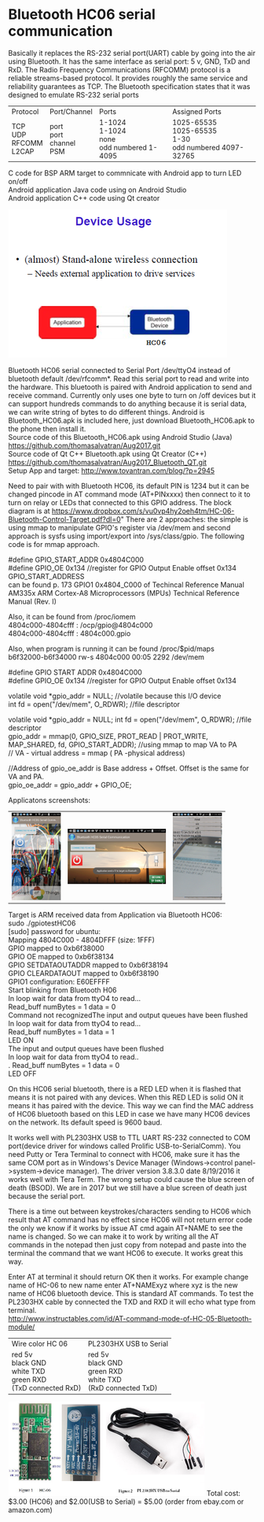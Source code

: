 # Bluetooth HC06 serial communication

Basically it replaces the RS-232 serial port(UART) cable by going into the air using Bluetooth. It has the same interface as serial port: 5 v, GND, TxD and RxD. The Radio Frequency Communications (RFCOMM) protocol is a reliable
streams-based protocol. It provides roughly the same service and reliability guarantees as TCP. The Bluetooth specification states that it was designed to emulate RS-232 serial ports<br>
<table border=0 width="100" border="0">
  <tr>
    <td>Protocol</td>
    <td>Port/Channel</td>
    <td>Ports</td>
    <td>Assigned Ports</td>
  </tr>
  <tr>    
    <td>
    TCP<br>
    UDP<br>
    RFCOMM<br>
    L2CAP<br>
    </td>
    <td>
    port<br>
    port<br>
    channel<br>
    PSM<br>
    </td>
    <td>
    1-1024<br>
    1-1024<br>
    none<br>
    odd numbered 1-4095<br>
    </td>
    <td>
    1025-65535<br>
    1025-65535<br>
    1-30<br>
    odd numbered 4097-32765<br>
    </td>
  </tr>
</table>


C code for BSP ARM target to commnicate with Android app to turn LED on/off<br>
Android application Java code using on Android Studio<br>
Android application C++ code using Qt creator<br>

<img src="readmeImages/BTApps.png" title="Bluetooth and Apps" >

Bluetooth HC06 serial connected to Serial Port /dev/ttyO4 instead of bluetooth default /dev/rfcomm*. Read this serial port to read and write into the hardware. This bluetooth is paired with Android application to send and receive command. Currently only uses one byte to turn on /off devices but it can support hundreds commands to do anything because it is serial data, we can write string of bytes to do different things. 
Android is Bluetooth_HC06.apk is included here, just download Bluetooth_HC06.apk to the phone then install it. <bR>
Source code of this Bluetooth_HC06.apk using Android Studio (Java) https://github.com/thomasalvatran/Aug2017.git <br>
Source code of Qt C++ Bluetooth.apk using Qt Creator (C++) https://github.com/thomasalvatran/Aug2017_Bluetooth_QT.git <br>
Setup App and target: http://www.tovantran.com/blog/?p=2945 <br>

Need to pair with with Bluetooth HC06, its default PIN is 1234 but it can be changed pincode in AT command mode (AT+PINxxxx) then connect to it to turn on relay or LEDs that connected to this GPIO address. The block diagram is at 
https://www.dropbox.com/s/vu0vp4hy2oeh4tm/HC-06-Bluetooth-Control-Target.pdf?dl=0"
There are 2 approaches: the simple is using mmap to manipulate GPIO's register via /dev/mem and second approach is sysfs using import/export into /sys/class/gpio. The following code is for mmap approach.

#define GPIO_START_ADDR 0x4804C000 <br>
#define GPIO_OE 0x134 //register for GPIO Output Enable offset 0x134 GPIO_START_ADDRESS <br>
can be found p. 173 GPIO1 0x4804_C000 of Techincal Reference Manual AM335x ARM Cortex-A8 Microprocessors (MPUs) Technical Reference Manual (Rev. I)<br>

Also, it can be found from /proc/iomem<br>
4804c000-4804cfff : /ocp/gpio@4804c000<br>
4804c000-4804cfff : 4804c000.gpio<br>

Also, when program is running it can be found /proc/$pid/maps<br>
b6f32000-b6f34000 rw-s 4804c000 00:05 2292 /dev/mem<br>

#define GPIO START ADDR 0x4804C000<br>
#define GPIO_OE 0x134 //register for GPIO Output Enable offset 0x134<br>

volatile void *gpio_addr = NULL;   //volatile because this I/O device<br>
int fd = open("/dev/mem", O_RDWR); //file descriptor<br>

volatile void *gpio_addr = NULL; int fd = open("/dev/mem", O_RDWR); //file descriptor<br>
gpio_addr = mmap(0, GPIO_SIZE, PROT_READ | PROT_WRITE, MAP_SHARED, fd, GPIO_START_ADDR); //using mmap to map VA to PA <br>
                                                                        // VA - virtual address = mmap ( PA -physical address)<br>

//Address of gpio_oe_addr is Base address + Offset. Offset is the same for VA and PA.<br>
gpio_oe_addr = gpio_addr + GPIO_OE; 

Applicatons screenshots:
<!--![Android using Android studio for Java](readmeImages/AndroidBT.png)-->

<table border="0" align="center" width="500">
  <tr>
    <td><img src="readmeImages/AndroidBT.png" width="100" title= "Android using Android Studio for Java"> </td>
    <td><img src="readmeImages/AndroidBT1.png" width="200" title= "Android using Android Studio for Java"></td>
    <td><img src="readmeImages/AndroidQT.png" width="100" title= "Android using Qt creator for C++"></td>
  </tr>
</table>

Target is ARM received data from Application via Bluetooth HC06:<br>
sudo ./gpiotestHC06<br>
[sudo] password for ubuntu:<br>
Mapping 4804C000 - 4804DFFF (size: 1FFF)<br>
GPIO mapped to 0xb6f38000<br>
GPIO OE mapped to 0xb6f38134<br>
GPIO SETDATAOUTADDR mapped to 0xb6f38194<br>
GPIO CLEARDATAOUT mapped to 0xb6f38190<br>
GPIO1 configuration: E60EFFFF<br>
Start blinking from Bluetooth H06<br>
In loop wait for data from ttyO4 to read...<br>
Read_buff  numBytes = 1 data = 0<br>
Command not recognizedThe input and output queues have been flushed<br>
In loop wait for data from ttyO4 to read...<br>
Read_buff  numBytes = 1 data = 1<br>
LED ON<br>
The input and output queues have been flushed<br>
In loop wait for data from ttyO4 to read..<br>.
Read_buff  numBytes = 1 data = 0<br>
LED OFF<br>

On this HC06 serial bluetooth, there is a RED LED when it is flashed that means it is not paired with any devices. When this RED LED is solid ON it means it has paired with the device. This way we can find the MAC address of HC06 bluetooth based on this LED in case we have many HC06 devices on the network. Its default speed is 9600 baud.

It works well with PL2303HX USB to TTL UART RS-232 connected to COM port(device driver for windows called Prolific USB-to-SerialComm). You need Putty or Tera Terminal to connect with HC06, make sure it has the same COM port as in Windows's Device Manager (Windows->control panel->system->device manager). The driver version 3.8.3.0 date 8/19/2016 it works well with Tera Term. The wrong setup could cause the blue screen of death (BSOD). We are in 2017 but we still have a blue screen of death just because the serial port.

There is a time out between keystrokes/characters sending to HC06 which result that AT command has no effect since HC06 will not return error code the only we know if it works by issue AT cmd again AT+NAME to see the name is changed. So we can make it to work by writing all the AT commands in the notepad then just copy from notepad and paste into the terminal the command that we want HC06 to execute. It works great this way.

Enter AT at terminal it should return OK then it works. For example change name of HC-06 to new name enter AT+NAMExyz where xyz is the new name of HC06 bluetooth device. This is standard AT commands. To test the PL2303HX cable by 
connected the TXD and RXD it will echo what type from terminal.<br>
http://www.instructables.com/id/AT-command-mode-of-HC-05-Bluetooth-module/

 
<table border=0 width="100" border="0">
  <tr>
    <td>Wire color HC 06</td>
    <td>PL2303HX USB to Serial</td>
  </tr>
  <tr>
    <td>red      5v<br>
    black   GND<br>
    white   TXD<br>
    green   RXD<br>
    (TxD connected RxD)
    </td>
    <td>red      5v<br>
    black   GND<br>
    green   RXD<br>
    white   TXD<br>
    (RxD connected TxD)
    </td>
  </tr>
</table>

<img src="readmeImages/HC06.png" width="400" title="HC06 and PL2303HX USB to Serial" >
Total cost: $3.00 (HC06) and $2.00(USB to Serial) = $5.00 (order from ebay.com or amazon.com)
